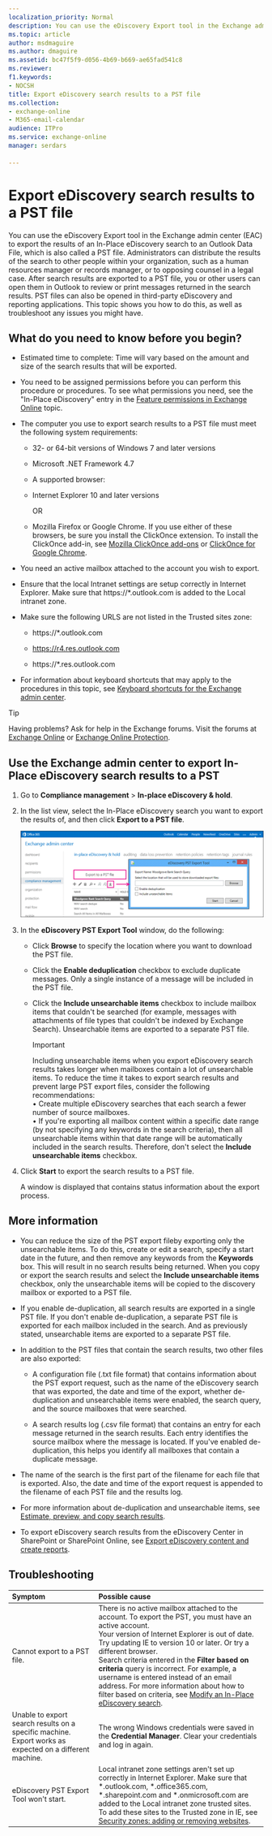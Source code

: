 ```yaml
---
localization_priority: Normal
description: You can use the eDiscovery Export tool in the Exchange admin center (EAC) to export the results of an In-Place eDiscovery search to an Outlook Data File, which is also called a PST file. Administrators can distribute the results of the search to other people within your organization, such as a human resources manager or records manager, or to opposing counsel in a legal case. After search results are exported to a PST file, you or other users can open them in Outlook to review or print messages returned in the search results. PST files can also be opened in third-party eDiscovery and reporting applications. This topic shows you how to do this, as well as troubleshoot any issues you might have.
ms.topic: article
author: msdmaguire
ms.author: dmaguire
ms.assetid: bc47f5f9-d056-4b69-b669-ae65fad541c8
ms.reviewer: 
f1.keywords:
- NOCSH
title: Export eDiscovery search results to a PST file
ms.collection: 
- exchange-online
- M365-email-calendar
audience: ITPro
ms.service: exchange-online
manager: serdars

---
```


# Export eDiscovery search results to a PST file

You can use the eDiscovery Export tool in the Exchange admin center (EAC) to export the results of an In-Place eDiscovery search to an Outlook Data File, which is also called a PST file. Administrators can distribute the results of the search to other people within your organization, such as a human resources manager or records manager, or to opposing counsel in a legal case. After search results are exported to a PST file, you or other users can open them in Outlook to review or print messages returned in the search results. PST files can also be opened in third-party eDiscovery and reporting applications. This topic shows you how to do this, as well as troubleshoot any issues you might have.

## What do you need to know before you begin?

- Estimated time to complete: Time will vary based on the amount and size of the search results that will be exported.

- You need to be assigned permissions before you can perform this procedure or procedures. To see what permissions you need, see the "In-Place eDiscovery" entry in the [Feature permissions in Exchange Online](../../permissions-exo/feature-permissions.md) topic.

- The computer you use to export search results to a PST file must meet the following system requirements:

  - 32- or 64-bit versions of Windows 7 and later versions

  - Microsoft .NET Framework 4.7

  - A supported browser:

  - Internet Explorer 10 and later versions

    OR

  - Mozilla Firefox or Google Chrome. If you use either of these browsers, be sure you install the ClickOnce extension. To install the ClickOnce add-in, see [Mozilla ClickOnce add-ons](https://addons.mozilla.org/firefox/search/?q=ClickOnce&cat=1%2C0&appver=&platform=) or [ClickOnce for Google Chrome](https://chrome.google.com/webstore/search/clickonce?_category=extensions).

- You need an active mailbox attached to the account you wish to export.

- Ensure that the local Intranet settings are setup correctly in Internet Explorer. Make sure that https://\*.outlook.com is added to the Local intranet zone.

- Make sure the following URLS are not listed in the Trusted sites zone:

  - https://\*.outlook.com

  - https://r4.res.outlook.com

  - https://\*.res.outlook.com

- For information about keyboard shortcuts that may apply to the procedures in this topic, see [Keyboard shortcuts for the Exchange admin center](../../accessibility/keyboard-shortcuts-in-admin-center.md).

> [!TIP]
> Having problems? Ask for help in the Exchange forums. Visit the forums at [Exchange Online](https://go.microsoft.com/fwlink/p/?linkId=267542) or [Exchange Online Protection](https://go.microsoft.com/fwlink/p/?linkId=285351).

## Use the Exchange admin center to export In-Place eDiscovery search results to a PST

1. Go to **Compliance management** \> **In-place eDiscovery & hold**.

2. In the list view, select the In-Place eDiscovery search you want to export the results of, and then click **Export to a PST file**.

    ![Export to a PST File](../../media/ExportToPSTFile.gif)

3. In the **eDiscovery PST Export Tool** window, do the following:

   - Click **Browse** to specify the location where you want to download the PST file.

   - Click the **Enable deduplication** checkbox to exclude duplicate messages. Only a single instance of a message will be included in the PST file.

   - Click the **Include unsearchable items** checkbox to include mailbox items that couldn't be searched (for example, messages with attachments of file types that couldn't be indexed by Exchange Search). Unsearchable items are exported to a separate PST file.

     > [!IMPORTANT]
     > Including unsearchable items when you export eDiscovery search results takes longer when mailboxes contain a lot of unsearchable items. To reduce the time it takes to export search results and prevent large PST export files, consider the following recommendations: <br/>• Create multiple eDiscovery searches that each search a fewer number of source mailboxes. <br/>• If you're exporting all mailbox content within a specific date range (by not specifying any keywords in the search criteria), then all unsearchable items within that date range will be automatically included in the search results. Therefore, don't select the **Include unsearchable items** checkbox.

4. Click **Start** to export the search results to a PST file.

   A window is displayed that contains status information about the export process.

## More information

- You can reduce the size of the PST export fileby exporting only the unsearchable items. To do this, create or edit a search, specify a start date in the future, and then remove any keywords from the **Keywords** box. This will result in no search results being returned. When you copy or export the search results and select the **Include unsearchable items** checkbox, only the unsearchable items will be copied to the discovery mailbox or exported to a PST file.

- If you enable de-duplication, all search results are exported in a single PST file. If you don't enable de-duplication, a separate PST file is exported for each mailbox included in the search. And as previously stated, unsearchable items are exported to a separate PST file.

- In addition to the PST files that contain the search results, two other files are also exported:

  - A configuration file (.txt file format) that contains information about the PST export request, such as the name of the eDiscovery search that was exported, the date and time of the export, whether de-duplication and unsearchable items were enabled, the search query, and the source mailboxes that were searched.

  - A search results log (.csv file format) that contains an entry for each message returned in the search results. Each entry identifies the source mailbox where the message is located. If you've enabled de-duplication, this helps you identify all mailboxes that contain a duplicate message.

- The name of the search is the first part of the filename for each file that is exported. Also, the date and time of the export request is appended to the filename of each PST file and the results log.

- For more information about de-duplication and unsearchable items, see [Estimate, preview, and copy search results](in-place-ediscovery.md#estimate-preview-and-copy-search-results).

- To export eDiscovery search results from the eDiscovery Center in SharePoint or SharePoint Online, see [Export eDiscovery content and create reports](https://docs.microsoft.com/SharePoint/governance/export-content-and-create-reports-in-the-ediscovery-center).

## Troubleshooting

|**Symptom**|**Possible cause**|
|:-----|:-----|
|Cannot export to a PST file.| There is no active mailbox attached to the account. To export the PST, you must have an active account. <br/>  Your version of Internet Explorer is out of date. Try updating IE to version 10 or later. Or try a different browser. <br/>  Search criteria entered in the **Filter based on criteria** query is incorrect. For example, a username is entered instead of an email address. For more information about how to filter based on criteria, see [Modify an In-Place eDiscovery search](https://docs.microsoft.com/microsoft-365/compliance/search-for-ediscovery-activities-in-the-audit-log).|
|Unable to export search results on a specific machine. Export works as expected on a different machine.|The wrong Windows credentials were saved in the **Credential Manager**. Clear your credentials and log in again.|
|eDiscovery PST Export Tool won't start.|Local intranet zone settings aren't set up correctly in Internet Explorer. Make sure that \*.outlook.com, \*.office365.com, \*.sharepoint.com and \*.onmicrosoft.com are added to the Local intranet zone trusted sites. <br/> To add these sites to the Trusted zone in IE, see [Security zones: adding or removing websites](https://windows.microsoft.com/windows/security-zones-adding-removing-websites#1TC=windows-7).|

